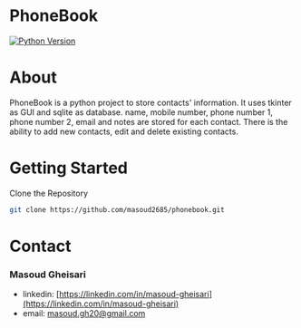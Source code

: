 # PhoneBook

[![Python Version](https://img.shields.io/badge/python-3.9-brightblue.svg)](https://python.org)

# About

PhoneBook is a python project to store contacts' information. It uses tkinter as GUI and sqlite as database. name, mobile number, phone number 1, phone number 2, email and notes are stored for each contact. There is the ability to add new contacts, edit and delete existing contacts.

# Getting Started

Clone the Repository

```bash
git clone https://github.com/masoud2685/phonebook.git
```

# Contact

### Masoud Gheisari

- linkedin: [https://linkedin.com/in/masoud-gheisari](https://linkedin.com/in/masoud-gheisari)
- email: masoud.gh20@gmail.com
